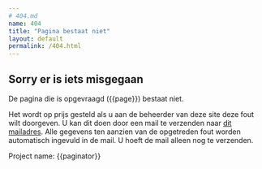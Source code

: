```yaml
---
# 404.md
name: 404
title: "Pagina bestaat niet"
layout: default
permalink: /404.html
---
```


## Sorry er is iets misgegaan
De pagina die is opgevraagd ({{page}}) bestaat niet. 

Het wordt op prijs gesteld als u aan de beheerder van deze site deze fout wilt doorgeven. U kan dit doen door een mail te verzenden naar <a href="mailto:standaarden.ondersteuning@vng.nl?subject=404 melding op {{site.url}}&body=datum: {{site.time}}, pagina: {{psite.url}}">dit mailadres</a>. Alle gegevens ten aanzien van de opgetreden fout worden automatisch ingevuld in de mail. U hoeft de mail alleen nog te verzenden.

Project name: {{paginator}}


